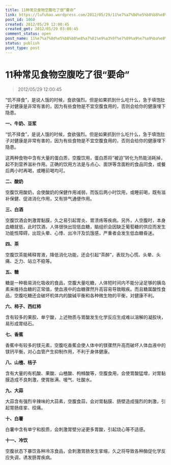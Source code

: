 ```yaml
---
title: 11种常见食物空腹吃了很“要命”
link: https://lufuhao.wordpress.com/2012/05/29/11%e7%a7%8d%e5%b8%b8%e8%a7%81%e9%a3%9f%e7%89%a9%e7%a9%ba%e8%85%b9%e5%90%83%e4%ba%86%e5%be%88%e8%a6%81%e5%91%bd/
post_id: 1060
created: 2012/05/29 12:00:45
created_gmt: 2012/05/29 03:00:45
comment_status: open
post_name: 11%e7%a7%8d%e5%b8%b8%e8%a7%81%e9%a3%9f%e7%89%a9%e7%a9%ba%e8%85%b9%e5%90%83%e4%ba%86%e5%be%88%e8%a6%81%e5%91%bd
status: publish
post_type: post
---
```


# 11种常见食物空腹吃了很“要命”

> 2012/05/29 12:00:45

“饥不择食”，是说人饿的时候，食欲强烈。但是如果抓到什么吃什么，急于填饱肚子对健康是非常有害的，因为有些食物是不宜空腹食用的，否则会给你的健康埋下隐患。

**一、牛奶、豆浆**

“饥不择食”，是说人饿的时候，食欲强烈。但是如果抓到什么吃什么，急于填饱肚子对健康是非常有害的，因为有些食物是不宜空腹食用的，否则会给你的健康埋下隐患。

这两种食物中含有大量的蛋白质，空腹饮用，蛋白质将“被迫”转化为热能消耗掉，起不到营养滋补作用。正确的饮用方法是与点心、面饼等含面粉的食品同食，或餐后两小时再喝，或睡前喝均可。

**二、酸奶**

空腹饮用酸奶，会使酸奶的保健作用减弱，而饭后两小时饮用，或睡前喝，既有滋补保健、促进消化作用，又有排气通便作用。

**三、白酒**

空腹饮酒会刺激胃黏膜，久之易引起胃炎、胃溃疡等疾病。另外，人空腹时，本身血糖就低，此时饮酒，人体很快出现低血糖，脑组织会因缺乏葡萄糖的供应而发生功能性障碍，出现头晕、心悸、出冷汗及饥饿感，严重者会发生低血糖昏迷。

**四、茶**

空腹饮茶能稀释胃液，降低消化功能，还会引起“茶醉”，表现为心慌、头晕、头痛、乏力、站立不稳等。

**五、糖**

糖是一种极易消化吸收的食品，空腹大量吃糖，人体短时间内不能分泌足够的胰岛素来维持血糖的正常值，使血液中的血糖骤然升高容易导致眼疾。而且糖属酸性食品，空腹吃糖还会破坏机体内的酸碱平衡和各种微生物的平衡，对健康不利。

**六、柿子、西红柿**

含有较多的果胶、单宁酸，上述物质与胃酸发生化学反应生成难以溶解的凝胶块，易形成胃结石。

**七、香蕉**

香蕉中有较多的镁元素，空腹吃香蕉会使人体中的镁骤然升高而破坏人体血液中的镁钙平衡，对心血管产生抑制作用，不利于身体健康。

**八、山楂、桔子**

含有大量的有机酸、果酸、山楂酸、枸橼酸等，空腹食用，会使胃酸猛增，对胃黏膜造成不良刺激，使胃胀满、嗳气、吐酸水。

**九、大蒜**

大蒜含有强烈辛辣味的大蒜素，空腹食蒜，会对胃黏膜、肠壁造成强烈的刺激，引起胃肠痉挛、绞痛。

**十、白薯**

白薯中含有单宁和胶质，会刺激胃壁分泌更多胃酸，引起烧心等不适感。

**十一、冷饮**

空腹状态下暴饮各种冷冻食品，会刺激胃肠发生挛缩，久之将导致各种酶促化学反应失调，诱发肠胃疾病。
